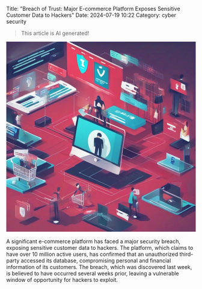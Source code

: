 Title: "Breach of Trust: Major E-commerce Platform Exposes Sensitive Customer Data to Hackers"
Date: 2024-07-19 10:22
Category: cyber security

> This article is AI generated!

![Alt Text](images/2024-07-19-breach-of-trust-major-e-commerce-platform-exposes-sensitive-customer-data-to-hackers.png)

A significant e-commerce platform has faced a major security breach, exposing sensitive customer data to hackers. The platform, which claims to have over 10 million active users, has confirmed that an unauthorized third-party accessed its database, compromising personal and financial information of its customers. The breach, which was discovered last week, is believed to have occurred several weeks prior, leaving a vulnerable window of opportunity for hackers to exploit.